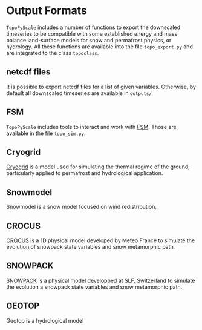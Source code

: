 # Output Formats

`TopoPyScale` includes a number of functions to export the downscaled timeseries to be compatible with some established energy and mass balance land-surface models for snow and permafrost physics, or hydrology. All these functions are available into the file `topo_export.py` and are integrated to the class `topoclass`.

## netcdf files
It is possible to export netcdf files for a list of given variables. Otherwise, by default all downscaled timeseries are available in `outputs/`

## FSM
`TopoPyScale` includes tools to interact and work with [FSM](https://github.com/RichardEssery/FSM). Those are available in the file `topo_sim.py`.

## Cryogrid
[Cryogrid](https://github.com/CryoGrid/CryoGrid) is a model used for simulating the thermal regime of the ground, particularly applied to permafrost and hydrological application.

## Snowmodel
Snowmodel is a snow model focused on wind redistribution. 

## CROCUS
[CROCUS](https://gmd.copernicus.org/articles/5/773/2012/gmd-5-773-2012.pdf) is a 1D physical model developed by Meteo France to simulate the evolution of snowpack state variables and snow metamorphic path.

## SNOWPACK
[SNOWPACK](https://www.slf.ch/en/services-and-products/snowpack.html) is a physical model developped at SLF, Switzerland to simulate the evolution a snowpack state variables and snow metamorphic path.

## GEOTOP
Geotop is a hydrological model